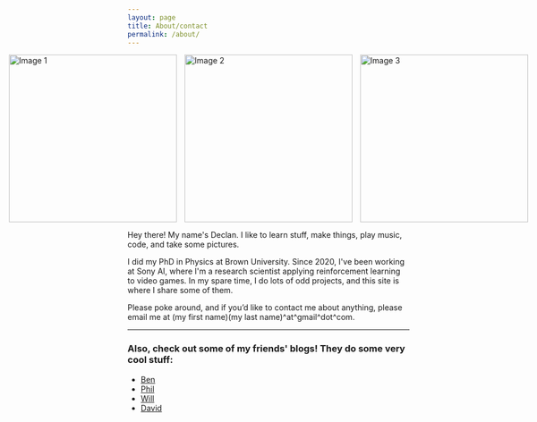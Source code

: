 ```yaml
---
layout: page
title: About/contact
permalink: /about/
---
```


<div style="display: flex; gap: 1em; justify-content: center; align-items: flex-start;">
  <img src="{{ site.baseurl }}/assets/images/me1.jpg" alt="Image 1" style="height: 300px; width: auto;" />
  <img src="{{ site.baseurl }}/assets/images/me2.jpg" alt="Image 2" style="height: 300px; width: auto;" />
  <img src="{{ site.baseurl }}/assets/images/me3.jpg" alt="Image 3" style="height: 300px; width: auto;" />
</div>



Hey there! My name's Declan. I like to learn stuff, make things, play music, code, and take some pictures.

I did my PhD in Physics at Brown University. Since 2020, I've been working at Sony AI, where I'm a research scientist applying reinforcement learning to video games. In my spare time, I do lots of odd projects, and this site is where I share some of them.

Please poke around, and if you’d like to contact me about anything, please email me at (my first name)(my last name)^at^gmail^dot^com.

---

### Also, check out some of my friends' blogs! They do some very cool stuff:

- [Ben](http://blog.benwiener.com)
- [Phil](http://www.philipzucker.com/)
- [Will](https://willmaulbetsch.com/)
- [David](https://davidtersegno.wordpress.com/)
